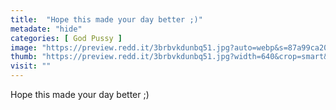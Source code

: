 ```yaml
---
title:  "Hope this made your day better ;)"
metadate: "hide"
categories: [ God Pussy ]
image: "https://preview.redd.it/3brbvkdunbq51.jpg?auto=webp&s=87a99ca204fdee58248dec379272f9dc57a68ae3"
thumb: "https://preview.redd.it/3brbvkdunbq51.jpg?width=640&crop=smart&auto=webp&s=4907e5a3b12f41e240ba0b93e879a1bd95f340b4"
visit: ""
---
```

Hope this made your day better ;)
